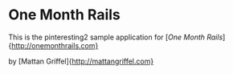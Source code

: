 # One Month Rails

This is the pinteresting2 sample application for
[*One Month Rails*]{http://onemonthrails.com}

by [Mattan Griffel]{http://mattangriffel.com}